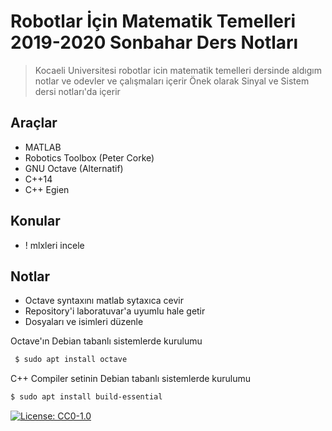 # Robotlar İçin Matematik Temelleri 2019-2020 Sonbahar Ders Notları 

> Kocaeli Universitesi robotlar icin matematik temelleri dersinde aldıgım notlar ve odevler ve çalışmaları içerir 
> Önek olarak Sinyal ve Sistem dersi notları'da içerir 

## Araçlar 
 - MATLAB
 - Robotics Toolbox (Peter Corke)
 - GNU Octave (Alternatif)
 - C++14
 - C++ Egien
 
## Konular 
 - ! mlxleri incele 

## Notlar 
 - Octave syntaxını matlab sytaxıca cevir
 - Repository'i laboratuvar'a uyumlu hale getir 
 - Dosyaları ve isimleri düzenle


Octave'ın Debian tabanlı sistemlerde kurulumu
```sh
 $ sudo apt install octave 
```

C++ Compiler setinin Debian tabanlı sistemlerde kurulumu 
```sh
$ sudo apt install build-essential
```

[![License: CC0-1.0](https://licensebuttons.net/l/zero/1.0/80x15.png)](http://creativecommons.org/publicdomain/zero/1.0/)
